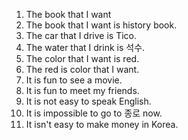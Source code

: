 1. The book that I want
2. The book that I want is history book.
3. The car that I drive is Tico.
4. The water that I drink is 석수.
5. The color that I want is red.
6. The red is color that I want.
7. It is fun to see a movie.
8. It is fun to meet my friends.
9. It is not easy to speak English.
10. It is impossible to go to 종로 now.
11. It isn't easy to make money in Korea.
